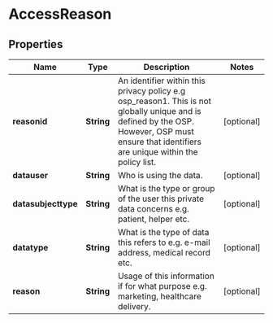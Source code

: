 
# AccessReason

## Properties
Name | Type | Description | Notes
------------ | ------------- | ------------- | -------------
**reasonid** | **String** | An identifier within this privacy policy e.g osp_reason1. This is not globally unique and is defined by the OSP. However, OSP must ensure that  identifiers are unique within the policy list.  |  [optional]
**datauser** | **String** | Who is using the data.  |  [optional]
**datasubjecttype** | **String** | What is the type or group of the user this private data concerns e.g. patient, helper etc.  |  [optional]
**datatype** | **String** | What is the type of data this refers to e.g. e-mail address, medical record etc.  |  [optional]
**reason** | **String** | Usage of this information if for what purpose e.g. marketing, healthcare delivery.  |  [optional]



